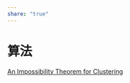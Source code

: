 ```yaml
---
share: "true"
---
```


# 算法

[An Impossibility Theorem for Clustering](./files/An%20Impossibility%20Theorem%20for%20Clustering.pdf)


